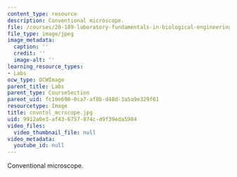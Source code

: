 ```yaml
---
content_type: resource
description: Conventional microscope.
file: /courses/20-109-laboratory-fundamentals-in-biological-engineering-fall-2007/9912a0e3af436757874cd9f39eda5984_cnvntnl_mcrscope.jpg
file_type: image/jpeg
image_metadata:
  caption: ''
  credit: ''
  image-alt: ''
learning_resource_types:
- Labs
ocw_type: OCWImage
parent_title: Labs
parent_type: CourseSection
parent_uid: fc19e690-0ca7-af8b-d48d-3a5a9e329f01
resourcetype: Image
title: cnvntnl_mcrscope.jpg
uid: 9912a0e3-af43-6757-874c-d9f39eda5984
video_files:
  video_thumbnail_file: null
video_metadata:
  youtube_id: null
---
```

Conventional microscope.

